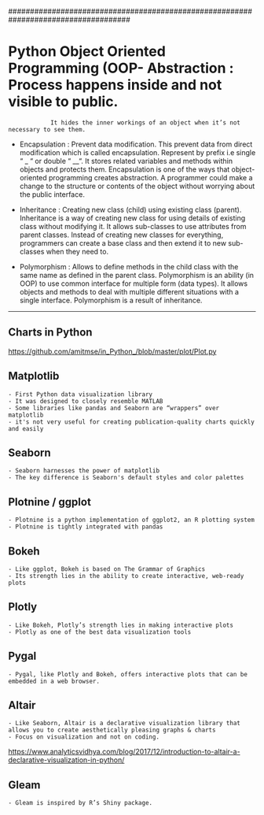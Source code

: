 ####################################################################################
# Python Object Oriented Programming (OOP- Abstraction : Process happens inside and not visible to public.
                It hides the inner workings of an object when it’s not necessary to see them.

- Encapsulation	: Prevent data modification.
                  This prevent data from direct modification which is called encapsulation. 
                  Represent by prefix i.e single “ _ “ or double “ __“. 
                  It stores related variables and methods within objects and protects them.
                  Encapsulation is one of the ways that object-oriented programming creates abstraction. 
                  A programmer could make a change to the structure or contents of the object without worrying about the public interface.

- Inheritance :	Creating new class (child) using existing class (parent). 
                Inheritance is a way of creating new class for using details of existing class without modifying it. 
                It allows sub-classes to use attributes from parent classes. 
                Instead of creating new classes for everything, programmers can create a base class and then extend it to new sub-classes when they need to.

- Polymorphism :	Allows to define methods in the child class with the same name as defined in the parent class.
                  Polymorphism is an ability (in OOP) to use common interface for multiple form (data types).
                  It allows objects and methods to deal with multiple different situations with a single interface. 
                  Polymorphism is a result of inheritance.

---------------------------------------------------------------------------------------------------------

## Charts in Python

https://github.com/amitmse/in_Python_/blob/master/plot/Plot.py

## Matplotlib
	- First Python data visualization library
	- It was designed to closely resemble MATLAB
 	- Some libraries like pandas and Seaborn are “wrappers” over matplotlib
  	- it's not very useful for creating publication-quality charts quickly and easily

 
## Seaborn 
	- Seaborn harnesses the power of matplotlib
 	- The key difference is Seaborn's default styles and color palettes



## Plotnine / ggplot
	- Plotnine is a python implementation of ggplot2, an R plotting system
 	- Plotnine is tightly integrated with pandas


## Bokeh
	- Like ggplot, Bokeh is based on The Grammar of Graphics
 	- Its strength lies in the ability to create interactive, web-ready plots



## Plotly
	- Like Bokeh, Plotly’s strength lies in making interactive plots
 	- Plotly as one of the best data visualization tools


## Pygal
	- Pygal, like Plotly and Bokeh, offers interactive plots that can be embedded in a web browser. 
    

## Altair
	- Like Seaborn, Altair is a declarative visualization library that allows you to create aesthetically pleasing graphs & charts
	- Focus on visualization and not on coding. 
      
https://www.analyticsvidhya.com/blog/2017/12/introduction-to-altair-a-declarative-visualization-in-python/


## Gleam
	- Gleam is inspired by R’s Shiny package.

 
    
## 
